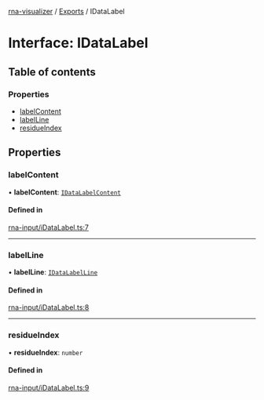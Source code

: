 [rna-visualizer](../README.md) / [Exports](../modules.md) / IDataLabel

# Interface: IDataLabel

## Table of contents

### Properties

- [labelContent](IDataLabel.md#labelcontent)
- [labelLine](IDataLabel.md#labelline)
- [residueIndex](IDataLabel.md#residueindex)

## Properties

### labelContent

• **labelContent**: [`IDataLabelContent`](IDataLabelContent.md)

#### Defined in

[rna-input/iDataLabel.ts:7](https://github.com/michalhercik/rna-visualizer/blob/7600d7b/lib/src/rna-input/iDataLabel.ts#L7)

___

### labelLine

• **labelLine**: [`IDataLabelLine`](IDataLabelLine.md)

#### Defined in

[rna-input/iDataLabel.ts:8](https://github.com/michalhercik/rna-visualizer/blob/7600d7b/lib/src/rna-input/iDataLabel.ts#L8)

___

### residueIndex

• **residueIndex**: `number`

#### Defined in

[rna-input/iDataLabel.ts:9](https://github.com/michalhercik/rna-visualizer/blob/7600d7b/lib/src/rna-input/iDataLabel.ts#L9)
